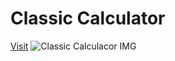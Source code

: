 # Classic Calculator
[Visit](https://giorgigok.github.io/classic-calculator-Giorgi-Gokadze/)
![Classic Calculacor IMG](https://i.imgur.com/l0BIJ2O.png)
